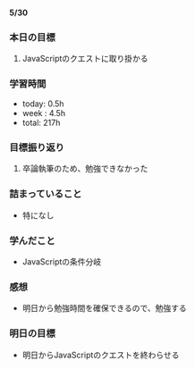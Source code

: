#### 5/30
### 本日の目標
1. JavaScriptのクエストに取り掛かる
### 学習時間  
- today: 0.5h
- week : 4.5h
- total: 217h 
### 目標振り返り
1. 卒論執筆のため、勉強できなかった
### 詰まっていること
- 特になし
### 学んだこと
- JavaScriptの条件分岐
### 感想
- 明日から勉強時間を確保できるので、勉強する
### 明日の目標
- 明日からJavaScriptのクエストを終わらせる
